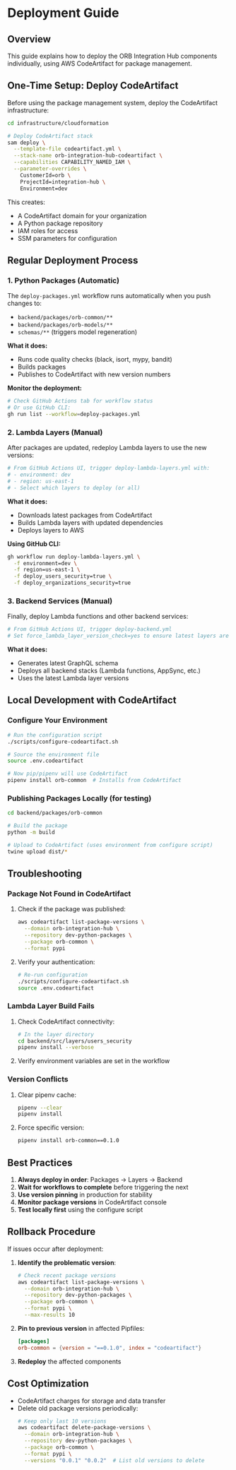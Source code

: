 # Deployment Guide

## Overview

This guide explains how to deploy the ORB Integration Hub components individually, using AWS CodeArtifact for package management.

## One-Time Setup: Deploy CodeArtifact

Before using the package management system, deploy the CodeArtifact infrastructure:

```bash
cd infrastructure/cloudformation

# Deploy CodeArtifact stack
sam deploy \
  --template-file codeartifact.yml \
  --stack-name orb-integration-hub-codeartifact \
  --capabilities CAPABILITY_NAMED_IAM \
  --parameter-overrides \
    CustomerId=orb \
    ProjectId=integration-hub \
    Environment=dev
```

This creates:
- A CodeArtifact domain for your organization
- A Python package repository
- IAM roles for access
- SSM parameters for configuration

## Regular Deployment Process

### 1. Python Packages (Automatic)

The `deploy-packages.yml` workflow runs automatically when you push changes to:
- `backend/packages/orb-common/**`
- `backend/packages/orb-models/**`
- `schemas/**` (triggers model regeneration)

**What it does:**
- Runs code quality checks (black, isort, mypy, bandit)
- Builds packages
- Publishes to CodeArtifact with new version numbers

**Monitor the deployment:**
```bash
# Check GitHub Actions tab for workflow status
# Or use GitHub CLI:
gh run list --workflow=deploy-packages.yml
```

### 2. Lambda Layers (Manual)

After packages are updated, redeploy Lambda layers to use the new versions:

```bash
# From GitHub Actions UI, trigger deploy-lambda-layers.yml with:
# - environment: dev
# - region: us-east-1
# - Select which layers to deploy (or all)
```

**What it does:**
- Downloads latest packages from CodeArtifact
- Builds Lambda layers with updated dependencies
- Deploys layers to AWS

**Using GitHub CLI:**
```bash
gh workflow run deploy-lambda-layers.yml \
  -f environment=dev \
  -f region=us-east-1 \
  -f deploy_users_security=true \
  -f deploy_organizations_security=true
```

### 3. Backend Services (Manual)

Finally, deploy Lambda functions and other backend services:

```bash
# From GitHub Actions UI, trigger deploy-backend.yml
# Set force_lambda_layer_version_check=yes to ensure latest layers are used
```

**What it does:**
- Generates latest GraphQL schema
- Deploys all backend stacks (Lambda functions, AppSync, etc.)
- Uses the latest Lambda layer versions

## Local Development with CodeArtifact

### Configure Your Environment

```bash
# Run the configuration script
./scripts/configure-codeartifact.sh

# Source the environment file
source .env.codeartifact

# Now pip/pipenv will use CodeArtifact
pipenv install orb-common  # Installs from CodeArtifact
```

### Publishing Packages Locally (for testing)

```bash
cd backend/packages/orb-common

# Build the package
python -m build

# Upload to CodeArtifact (uses environment from configure script)
twine upload dist/*
```

## Troubleshooting

### Package Not Found in CodeArtifact

1. Check if the package was published:
   ```bash
   aws codeartifact list-package-versions \
     --domain orb-integration-hub \
     --repository dev-python-packages \
     --package orb-common \
     --format pypi
   ```

2. Verify your authentication:
   ```bash
   # Re-run configuration
   ./scripts/configure-codeartifact.sh
   source .env.codeartifact
   ```

### Lambda Layer Build Fails

1. Check CodeArtifact connectivity:
   ```bash
   # In the layer directory
   cd backend/src/layers/users_security
   pipenv install --verbose
   ```

2. Verify environment variables are set in the workflow

### Version Conflicts

1. Clear pipenv cache:
   ```bash
   pipenv --clear
   pipenv install
   ```

2. Force specific version:
   ```bash
   pipenv install orb-common==0.1.0
   ```

## Best Practices

1. **Always deploy in order**: Packages → Layers → Backend
2. **Wait for workflows to complete** before triggering the next
3. **Use version pinning** in production for stability
4. **Monitor package versions** in CodeArtifact console
5. **Test locally first** using the configure script

## Rollback Procedure

If issues occur after deployment:

1. **Identify the problematic version**:
   ```bash
   # Check recent package versions
   aws codeartifact list-package-versions \
     --domain orb-integration-hub \
     --repository dev-python-packages \
     --package orb-common \
     --format pypi \
     --max-results 10
   ```

2. **Pin to previous version** in affected Pipfiles:
   ```toml
   [packages]
   orb-common = {version = "==0.1.0", index = "codeartifact"}
   ```

3. **Redeploy** the affected components

## Cost Optimization

- CodeArtifact charges for storage and data transfer
- Delete old package versions periodically:
  ```bash
  # Keep only last 10 versions
  aws codeartifact delete-package-versions \
    --domain orb-integration-hub \
    --repository dev-python-packages \
    --package orb-common \
    --format pypi \
    --versions "0.0.1" "0.0.2"  # List old versions to delete
  ```